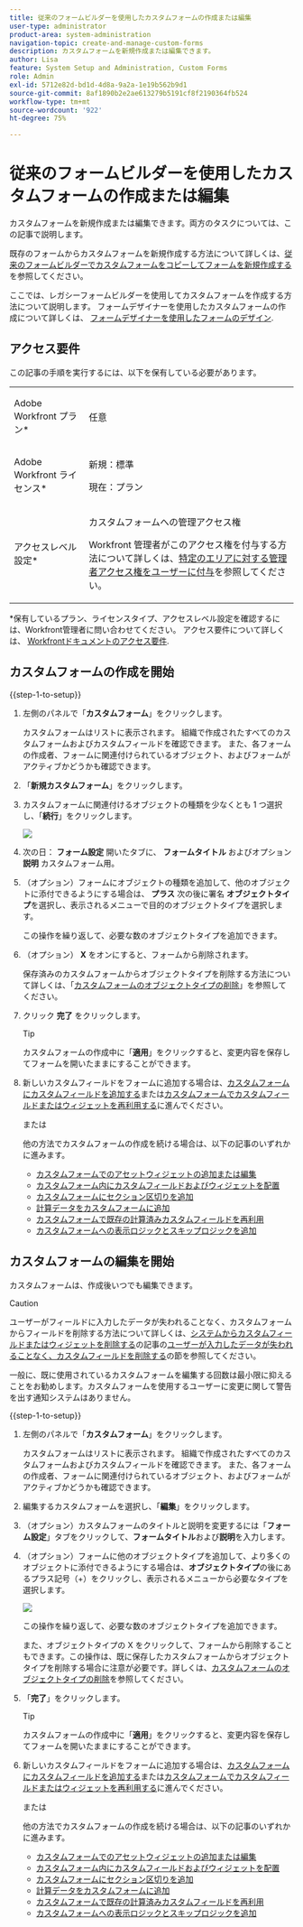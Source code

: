 ```yaml
---
title: 従来のフォームビルダーを使用したカスタムフォームの作成または編集
user-type: administrator
product-area: system-administration
navigation-topic: create-and-manage-custom-forms
description: カスタムフォームを新規作成または編集できます。
author: Lisa
feature: System Setup and Administration, Custom Forms
role: Admin
exl-id: 5712e82d-bd1d-4d8a-9a2a-1e19b562b9d1
source-git-commit: 8af1890b2e2ae613279b5191cf8f2190364fb524
workflow-type: tm+mt
source-wordcount: '922'
ht-degree: 75%

---
```


# 従来のフォームビルダーを使用したカスタムフォームの作成または編集

<!--Audited: 01/2024-->

カスタムフォームを新規作成または編集できます。両方のタスクについては、この記事で説明します。

既存のフォームからカスタムフォームを新規作成する方法について詳しくは、[従来のフォームビルダーでカスタムフォームをコピーしてフォームを新規作成する](../../../administration-and-setup/customize-workfront/create-manage-custom-forms/copy-custom-form-to-create-a-new-one.md)を参照してください。

ここでは、レガシーフォームビルダーを使用してカスタムフォームを作成する方法について説明します。 フォームデザイナーを使用したカスタムフォームの作成について詳しくは、 [フォームデザイナーを使用したフォームのデザイン](/help/quicksilver/administration-and-setup/customize-workfront/create-manage-custom-forms/form-designer/design-a-form/design-a-form.md).

## アクセス要件

この記事の手順を実行するには、以下を保有している必要があります。

<table style="table-layout:auto"> 
 <col> 
 <col> 
 <tbody> 
  <tr data-mc-conditions=""> 
   <td role="rowheader"> <p>Adobe Workfront プラン*</p> </td> 
   <td>任意</td> 
  </tr> 
  <tr> 
   <td role="rowheader">Adobe Workfront ライセンス*</td> 
   <td><p>新規：標準</p>
   <p>現在：プラン</p></td> 
  </tr> 
  <tr data-mc-conditions=""> 
   <td role="rowheader">アクセスレベル設定*</td> 
   <td> <p>カスタムフォームへの管理アクセス権</p> <p>Workfront 管理者がこのアクセス権を付与する方法について詳しくは、<a href="../../../administration-and-setup/add-users/configure-and-grant-access/grant-users-admin-access-certain-areas.md" class="MCXref xref">特定のエリアに対する管理者アクセス権をユーザーに付与</a>を参照してください。</p> </td> 
  </tr>  
 </tbody> 
</table>

&#42;保有しているプラン、ライセンスタイプ、アクセスレベル設定を確認するには、Workfront管理者に問い合わせてください。 アクセス要件について詳しくは、 [Workfrontドキュメントのアクセス要件](/help/quicksilver/administration-and-setup/add-users/access-levels-and-object-permissions/access-level-requirements-in-documentation.md).


## カスタムフォームの作成を開始

{{step-1-to-setup}}

1. 左側のパネルで「**カスタムフォーム**」をクリックします。

   カスタムフォームはリストに表示されます。 組織で作成されたすべてのカスタムフォームおよびカスタムフィールドを確認できます。 また、各フォームの作成者、フォームに関連付けられているオブジェクト、およびフォームがアクティブかどうかも確認できます。

1. 「**新規カスタムフォーム**」をクリックします。
1. カスタムフォームに関連付けるオブジェクトの種類を少なくとも 1 つ選択し、「**続行**」をクリックします。

   ![](assets/choose-object-type.jpg)

1. 次の日： **フォーム設定** 開いたタブに、 **フォームタイトル** およびオプション **説明** カスタムフォーム用。

1. （オプション）フォームにオブジェクトの種類を追加して、他のオブジェクトに添付できるようにする場合は、 **プラス** 次の後に署名 **オブジェクトタイプ**&#x200B;を選択し、表示されるメニューで目的のオブジェクトタイプを選択します。

   この操作を繰り返して、必要な数のオブジェクトタイプを追加できます。

1. （オプション） **X** をオンにすると、フォームから削除されます。

   保存済みのカスタムフォームからオブジェクトタイプを削除する方法について詳しくは、「[カスタムフォームのオブジェクトタイプの削除](../../../administration-and-setup/customize-workfront/create-manage-custom-forms/delete-object-type-on-a-custom-form.md)」を参照してください。

1. クリック **完了** をクリックします。

   >[!TIP]
   >
   >カスタムフォームの作成中に「**適用**」をクリックすると、変更内容を保存してフォームを開いたままにすることができます。

1. 新しいカスタムフィールドをフォームに追加する場合は、[カスタムフォームにカスタムフィールドを追加する](../../../administration-and-setup/customize-workfront/create-manage-custom-forms/add-a-custom-field-to-a-custom-form.md)または[カスタムフォームでカスタムフィールドまたはウィジェットを再利用する](../../../administration-and-setup/customize-workfront/create-manage-custom-forms/reuse-an-existing-field.md)に進んでください。

   または

   他の方法でカスタムフォームの作成を続ける場合は、以下の記事のいずれかに進みます。

   * [カスタムフォームでのアセットウィジェットの追加または編集](../../../administration-and-setup/customize-workfront/create-manage-custom-forms/add-widget-or-edit-its-properties-in-a-custom-form.md)
   * [カスタムフォーム内にカスタムフィールドおよびウィジェットを配置](../../../administration-and-setup/customize-workfront/create-manage-custom-forms/position-fields-in-a-custom-form.md)
   * [カスタムフォームにセクション区切りを追加](../../../administration-and-setup/customize-workfront/create-manage-custom-forms/add-a-section-break-to-a-custom-form.md)
   * [計算データをカスタムフォームに追加](../../../administration-and-setup/customize-workfront/create-manage-custom-forms/add-calculated-data-to-custom-form.md)
   * [カスタムフォームで既存の計算済みカスタムフィールドを再利用](../../../administration-and-setup/customize-workfront/create-manage-custom-forms/use-existing-calc-field-new-custom-form.md)
   * [カスタムフォームへの表示ロジックとスキップロジックを追加](../../../administration-and-setup/customize-workfront/create-manage-custom-forms/display-or-skip-logic-custom-form.md)

## カスタムフォームの編集を開始

カスタムフォームは、作成後いつでも編集できます。

>[!CAUTION]
>
>ユーザーがフィールドに入力したデータが失われることなく、カスタムフォームからフィールドを削除する方法について詳しくは、[システムからカスタムフィールドまたはウィジェットを削除する](../../../administration-and-setup/customize-workfront/create-manage-custom-forms/delete-a-custom-field.md)の記事の[ユーザーが入力したデータが失われることなく、カスタムフィールドを削除する](../../../administration-and-setup/customize-workfront/create-manage-custom-forms/delete-a-custom-field.md#remove)の節を参照してください。
>
>一般に、既に使用されているカスタムフォームを編集する回数は最小限に抑えることをお勧めします。カスタムフォームを使用するユーザーに変更に関して警告を出す通知システムはありません。

{{step-1-to-setup}}

1. 左側のパネルで「**カスタムフォーム**」をクリックします。

   カスタムフォームはリストに表示されます。 組織で作成されたすべてのカスタムフォームおよびカスタムフィールドを確認できます。 また、各フォームの作成者、フォームに関連付けられているオブジェクト、およびフォームがアクティブかどうかも確認できます。

1. 編集するカスタムフォームを選択し、「**編集**」をクリックします。
1. （オプション）カスタムフォームのタイトルと説明を変更するには「**フォーム設定**」タブをクリックして、**フォームタイトル**&#x200B;および&#x200B;**説明**&#x200B;を入力します。

1. （オプション）フォームに他のオブジェクトタイプを追加して、より多くのオブジェクトに添付できるようにする場合は、**オブジェクトタイプ**&#x200B;の後にあるプラス記号（+）をクリックし、表示されるメニューから必要なタイプを選択します。

   ![](assets/add-object-type-existing-form.png)

   この操作を繰り返して、必要な数のオブジェクトタイプを追加できます。

   また、オブジェクトタイプの X をクリックして、フォームから削除することもできます。この操作は、既に保存したカスタムフォームからオブジェクトタイプを削除する場合に注意が必要です。詳しくは、[カスタムフォームのオブジェクトタイプの削除](../../../administration-and-setup/customize-workfront/create-manage-custom-forms/delete-object-type-on-a-custom-form.md)を参照してください。

1. 「**完了**」をクリックします。

   >[!TIP]
   >
   >カスタムフォームの作成中に「**適用**」をクリックすると、変更内容を保存してフォームを開いたままにすることができます。

1. 新しいカスタムフィールドをフォームに追加する場合は、[カスタムフォームにカスタムフィールドを追加する](../../../administration-and-setup/customize-workfront/create-manage-custom-forms/add-a-custom-field-to-a-custom-form.md)または[カスタムフォームでカスタムフィールドまたはウィジェットを再利用する](../../../administration-and-setup/customize-workfront/create-manage-custom-forms/reuse-an-existing-field.md)に進んでください。

   または

   他の方法でカスタムフォームの作成を続ける場合は、以下の記事のいずれかに進みます。

   * [カスタムフォームでのアセットウィジェットの追加または編集](../../../administration-and-setup/customize-workfront/create-manage-custom-forms/add-widget-or-edit-its-properties-in-a-custom-form.md)
   * [カスタムフォーム内にカスタムフィールドおよびウィジェットを配置](../../../administration-and-setup/customize-workfront/create-manage-custom-forms/position-fields-in-a-custom-form.md)
   * [カスタムフォームにセクション区切りを追加](../../../administration-and-setup/customize-workfront/create-manage-custom-forms/add-a-section-break-to-a-custom-form.md)
   * [計算データをカスタムフォームに追加](../../../administration-and-setup/customize-workfront/create-manage-custom-forms/add-calculated-data-to-custom-form.md)
   * [カスタムフォームで既存の計算済みカスタムフィールドを再利用](../../../administration-and-setup/customize-workfront/create-manage-custom-forms/use-existing-calc-field-new-custom-form.md)
   * [カスタムフォームへの表示ロジックとスキップロジックを追加](../../../administration-and-setup/customize-workfront/create-manage-custom-forms/display-or-skip-logic-custom-form.md)
